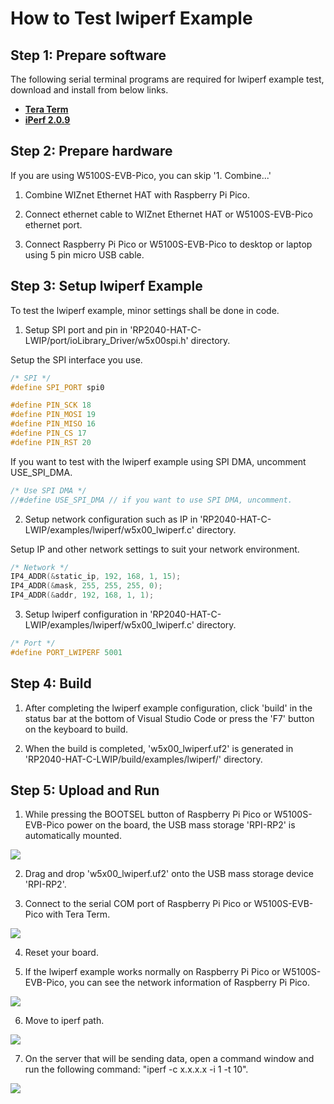 # How to Test lwiperf Example



## Step 1: Prepare software

The following serial terminal programs are required for lwiperf example test, download and install from below links.

- [**Tera Term**][link-tera_term]
- [**iPerf 2.0.9**][link-iperf]



## Step 2: Prepare hardware

If you are using W5100S-EVB-Pico, you can skip '1. Combine...'

1. Combine WIZnet Ethernet HAT with Raspberry Pi Pico.

2. Connect ethernet cable to WIZnet Ethernet HAT or W5100S-EVB-Pico ethernet port.

3. Connect Raspberry Pi Pico or W5100S-EVB-Pico to desktop or laptop using 5 pin micro USB cable.



## Step 3: Setup lwiperf Example

To test the lwiperf example, minor settings shall be done in code.

1. Setup SPI port and pin in 'RP2040-HAT-C-LWIP/port/ioLibrary_Driver/w5x00spi.h' directory.

Setup the SPI interface you use.

```cpp
/* SPI */
#define SPI_PORT spi0

#define PIN_SCK 18
#define PIN_MOSI 19
#define PIN_MISO 16
#define PIN_CS 17
#define PIN_RST 20
```

If you want to test with the lwiperf example using SPI DMA, uncomment USE_SPI_DMA.

```cpp
/* Use SPI DMA */
//#define USE_SPI_DMA // if you want to use SPI DMA, uncomment.
```

2. Setup network configuration such as IP in 'RP2040-HAT-C-LWIP/examples/lwiperf/w5x00_lwiperf.c' directory.

Setup IP and other network settings to suit your network environment.

```cpp
/* Network */
IP4_ADDR(&static_ip, 192, 168, 1, 15);
IP4_ADDR(&mask, 255, 255, 255, 0);
IP4_ADDR(&addr, 192, 168, 1, 1);
```

3. Setup lwiperf configuration in 'RP2040-HAT-C-LWIP/examples/lwiperf/w5x00_lwiperf.c' directory.

```cpp
/* Port */
#define PORT_LWIPERF 5001
```



## Step 4: Build

1. After completing the lwiperf example configuration, click 'build' in the status bar at the bottom of Visual Studio Code or press the 'F7' button on the keyboard to build.

2. When the build is completed, 'w5x00_lwiperf.uf2' is generated in 'RP2040-HAT-C-LWIP/build/examples/lwiperf/' directory.



## Step 5: Upload and Run

1. While pressing the BOOTSEL button of Raspberry Pi Pico or W5100S-EVB-Pico power on the board, the USB mass storage 'RPI-RP2' is automatically mounted.

![][link-raspberry_pi_pico_usb_mass_storage]

2. Drag and drop 'w5x00_lwiperf.uf2' onto the USB mass storage device 'RPI-RP2'.

3. Connect to the serial COM port of Raspberry Pi Pico or W5100S-EVB-Pico with Tera Term.

![][link-connect_to_serial_com_port]

4. Reset your board.

5. If the lwiperf example works normally on Raspberry Pi Pico or W5100S-EVB-Pico, you can see the network information of Raspberry Pi Pico.

![][link-see_network_information_of_raspberry_pi_pico]

6. Move to iperf path.

![][link-move_to_iperf_path]

7. On the server that will be sending data, open a command window and run the following command: "iperf -c x.x.x.x -i 1 -t 10".

![][link-iperf_server_send_data]





<!--
Link
-->

[link-tera_term]: https://osdn.net/projects/ttssh2/releases/
[link-iperf]: https://iperf.fr/iperf-download.php
[link-raspberry_pi_pico_usb_mass_storage]: https://github.com/hyoyun-Kim/RP2040-HAT-C-Edit/blob/lwip-version/static/images/lwiperf/raspberry_pi_pico_usb_mass_storage.png
[link-connect_to_serial_com_port]: https://github.com/hyoyun-Kim/RP2040-HAT-C-Edit/blob/lwip-version/static/images/lwiperf/connect_to_serial_com_port.png
[link-see_network_information_of_raspberry_pi_pico]: https://github.com/hyoyun-Kim/RP2040-HAT-C-Edit/blob/lwip-version/static/images/lwiperf/see_network_information_of_raspberry_pi_pico.png
[link-move_to_iperf_path]: https://github.com/hyoyun-Kim/RP2040-HAT-C-Edit/blob/lwip-version/static/images/lwiperf/move_to_iperf_path.png
[link-iperf_server_send_data]: https://github.com/hyoyun-Kim/RP2040-HAT-C-Edit/blob/lwip-version/static/images/lwiperf/iperf_server_send_data.png

